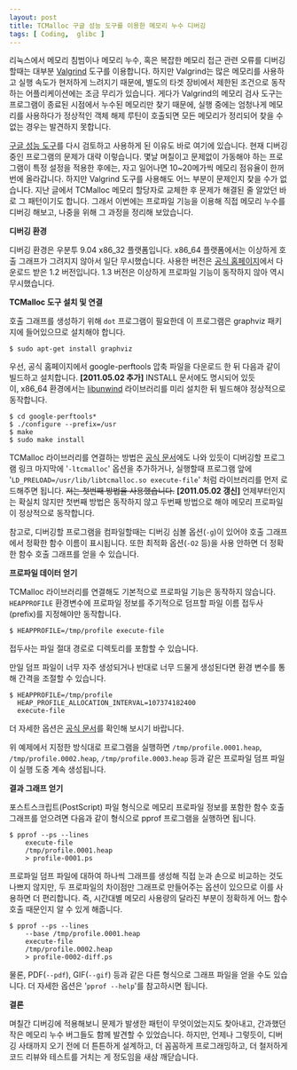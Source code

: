 ```yaml
---
layout: post
title: TCMalloc 구글 성능 도구를 이용한 메모리 누수 디버깅
tags: [ Coding,  glibc ]
---
```


리눅스에서 메모리 침범이나 메모리 누수, 혹은 복잡한 메모리 접근 관련 오류를 디버깅할때는 대부분 [Valgrind](http://valgrind.org/) 도구를 이용합니다. 하지만 Valgrind는 많은 메모리를 사용하고 실행 속도가 현저하게 느려지기 때문에, 별도의 타겟 장비에서 제한된 조건으로 동작하는 어플리케이션에는 조금 무리가 있습니다. 게다가 Valgrind의 메모리 검사 도구는 프로그램이 종료된 시점에서 누수된 메모리만 찾기 때문에, 실행 중에는 엄청나게 메모리를 사용하다가 정상적인 객체 해제 루틴이 호출되면 모든 메모리가 정리되어 찾을 수 없는 경우는 발견하지 못합니다.

[구글 성능 도구](/2009/04/29/tcmalloc-google-perftools/)를 다시 검토하고 사용하게 된 이유도 바로 여기에 있습니다. 현재 디버깅 중인 프로그램의 문제가 대략 이렇습니다. 몇날 며칠이고 문제없이 가동해야 하는 프로그램이 특정 설정을 적용한 후에는, 자고 일어나면 10~20메가씩 메모리 점유율이 한꺼번에 올라갑니다. 하지만 Valgrind 도구를 사용해도 어느 부분이 문제인지 찾을 수가 없습니다. 지난 글에서 TCMalloc 메모리 할당자로 교체한 후 문제가 해결된 줄 알았던 바로 그 패턴이기도 합니다. 그래서 이번에는 프로파일 기능을 이용해 직접 메모리 누수를 디버깅 해보고, 나중을 위해 그 과정을 정리해 보았습니다.

**디버깅 환경**

디버깅 환경은 우분투 9.04 x86\_32 플랫폼입니다. x86\_64 플랫폼에서는 이상하게 호출 그래프가 그려지지 않아서 일단 무시했습니다. 사용한 버전은 [공식 홈페이지](http://code.google.com/p/google-perftools/)에서 다운로드 받은 1.2 버전입니다. 1.3 버전은 이상하게 프로파일 기능이 동작하지 않아 역시 무시했습니다.

**TCMalloc 도구 설치 및 연결**

호출 그래프를 생성하기 위해 `dot` 프로그램이 필요한데 이 프로그램은 graphviz 패키지에 들어있으므로 설치해야 합니다.

    $ sudo apt-get install graphviz

우선, 공식 홈페이지에서 google-perftools 압축 파일을 다운로드 한 뒤 다음과 같이 빌드하고 설치합니다. **[2011.05.02 추가]** INSTALL 문서에도 명시되어 있듯이, x86\_64 환경에서는 [libunwind](http://www.nongnu.org/libunwind/) 라이브러리를 미리 설치한 뒤 빌드해야 정상적으로 동작합니다.

    $ cd google-perftools*
    $ ./configure --prefix=/usr
    $ make
    $ sudo make install

TCMalloc 라이브러리를 연결하는 방법은 [공식 문서](http://google-perftools.googlecode.com/svn/trunk/doc/heapprofile.html)에도 나와 있듯이 디버깅할 프로그램 링크 마지막에 '`-ltcmalloc`' 옵션을 추가하거나, 실행할때 프로그램 앞에 '`LD_PRELOAD=/usr/lib/libtcmalloc.so execute-file`' 처럼 라이브러리를 먼저 로드해주면 됩니다. ~~저는 첫번째 방법을 사용했습니다.~~ **[2011.05.02 갱신]** 언제부터인지는 확실치 않지만 첫번째 방법은 동작하지 않고 두번째 방법으로 해야 메모리 프로파일이 정상적으로 동작합니다.

참고로, 디버깅할 프로그램을 컴파일할때는 디버깅 심볼 옵션(`-g`)이 있어야 호출 그래프에서 정확한 함수 이름이 표시됩니다. 또한 최적화 옵션(`-O2` 등)을 사용 안하면 더 정확한 함수 호출 그래프를 얻을 수 있습니다.

**프로파일 데이터 얻기**

TCMalloc 라이브러리를 연결해도 기본적으로 프로파일 기능은 동작하지 않습니다. `HEAPPROFILE` 환경변수에 프로파일 정보를 주기적으로 덤프할 파일 이름 접두사(prefix)를 지정해야만 동작합니다.

    $ HEAPPROFILE=/tmp/profile execute-file

접두사는 파일 절대 경로로 디렉토리를 포함할 수 있습니다.

만일 덤프 파일이 너무 자주 생성되거나 반대로 너무 드물게 생성된다면 환경 변수를 통해 간격을 조절할 수 있습니다.

    $ HEAPPROFILE=/tmp/profile 
      HEAP_PROFILE_ALLOCATION_INTERVAL=107374182400 
      execute-file

더 자세한 옵션은 [공식 문서](http://google-perftools.googlecode.com/svn/trunk/doc/heapprofile.html)를 확인해 보시기 바랍니다.

위 예제에서 지정한 방식대로 프로그램을 실행하면 `/tmp/profile.0001.heap`, `/tmp/profile.0002.heap`, `/tmp/profile.0003.heap` 등과 같은 프로파일 덤프 파일이 실행 도중 계속 생성됩니다.

**결과 그래프 얻기**

포스트스크립트(PostScript) 파일 형식으로 메모리 프로파일 정보를 포함한 함수 호출 그래프를 얻으려면 다음과 같이 형식으로 pprof 프로그램을 실행하면 됩니다.

    $ pprof --ps --lines 
        execute-file 
        /tmp/profile.0001.heap 
        > profile-0001.ps

프로파일 덤프 파일에 대하여 하나씩 그래프를 생성해 직접 눈과 손으로 비교하는 것도 나쁘지 않지만, 두 프로파일의 차이점만 그래프로 만들어주는 옵션이 있으므로 이를 사용하면 더 편리합니다. 즉, 시간대별 메모리 사용량의 달라진 부분이 정확하게 어느 함수 호출 때문인지 알 수 있게 해줍니다.

    $ pprof --ps --lines 
        --base /tmp/profile.0001.heap 
        execute-file 
        /tmp/profile.0002.heap 
        > profile-0002-diff.ps

물론, PDF(`--pdf`), GIF(`--gif`) 등과 같은 다른 형식으로 그래프 파일을 얻을 수도 있습니다. 더 자세한 옵션은 '`pprof --help`'를 참고하시면 됩니다.

**결론**

며칠간 디버깅에 적용해보니 문제가 발생한 패턴이 무엇이었는지도 찾아내고, 간과했던 작은 메모리 누수 버그들도 함께 발견할 수 있었습니다. 하지만, 언제나 그렇듯이, 디버깅 사태까지 오기 전에 더 튼튼하게 설계하고, 더 꼼꼼하게 프로그래밍하고, 더 철저하게 코드 리뷰와 테스트를 거치는 게 정도임을 새삼 깨닫습니다.
